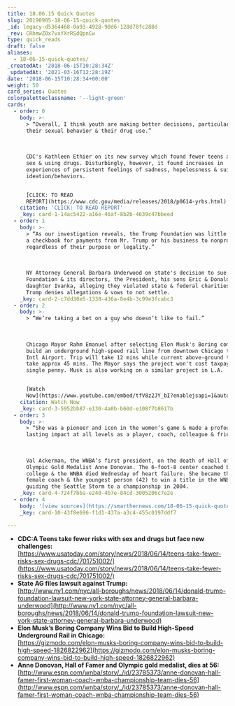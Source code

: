 ```yaml
---
title: 18.06.15 Quick Quotes
slug: 20190905-18-06-15-quick-quotes
_id: legacy-d5364468-0a93-4928-90d6-128d78fc288d
_rev: CRhmwZOx7vxYXrRSdQpnCw
type: quick_reads
draft: false
aliases:
  - 18-06-15-quick-quotes/
_createdAt: '2018-06-15T10:28:34Z'
_updatedAt: '2021-03-16T12:28:19Z'
date: '2018-06-15T10:28:34+00:00'
weight: 50
card_series: Quotes
colorpaletteclassname: '--light-green'
cards:
  - order: 0
    body: >-
      > “Overall, I think youth are making better decisions, particularly about
      their sexual behavior & their drug use.”  
        
        
        
      CDC's Kathleen Ethier on its new survey which found fewer teens are having
      sex & using drugs. Disturbingly, however, it found increases in
      experiences of persistent feelings of sadness, hopelessness & suicide
      ideation/behaviors.


      [CLICK: TO READ
      REPORT](https://www.cdc.gov/media/releases/2018/p0614-yrbs.html)
    citation: 'CLICK: TO READ REPORT'
    _key: card-1-14ac5422-a16e-46af-8b2b-4639c47bbeed
  - order: 1
    body: >-
      > “As our investigation reveals, the Trump Foundation was little more than
      a checkbook for payments from Mr. Trump or his business to nonprofits,
      regardless of their purpose or legality.”  
        
        
        
      NY Attorney General Barbara Underwood on state's decision to sue the Trump
      Foundation & its directors, the President, his sons Eric & Donald Jr. and
      daughter Ivanka, alleging they violated state & federal charities law.
      Trump denies allegations & vows to not settle.
    _key: card-2-c7dd30e5-1338-436a-8e4b-3c99e3fcabc3
  - order: 2
    body: >-
      > “We’re taking a bet on a guy who doesn’t like to fail.”  
        
        
        
      Chicago Mayor Rahm Emanuel after selecting Elon Musk's Boring company to
      build an underground high-speed rail line from downtown Chicago to O’Hare
      Intl Airport. Trip will take 12 mins while current above-ground trains
      take approx 45 mins. The Mayor says the project won't cost taxpayers a
      single penny. Musk is also working on a similar project in L.A.


      [Watch
      Now](https://www.youtube.com/embed/tfV8z2JY_bI?enablejsapi=1&autoplay=1&rel=0)
    citation: Watch Now
    _key: card-3-5952bb87-e130-4a0b-b60d-e108f7b8617b
  - order: 3
    body: >-
      > “She was a pioneer and icon in the women’s game & made a profound and
      lasting impact at all levels as a player, coach, colleague & friend.”  
        
        
        
      Val Ackerman, the WNBA’s first president, on the death of Hall of Famer &
      Olympic Gold Medalist Anne Donovan. The 6-foot-8 center coached both in
      college & the WNBA died Wednesday of heart failure. She became the first
      female coach & the youngest person (42) to win a title in the WNBA,
      guiding the Seattle Storm to a championship in 2004.
    _key: card-4-724f7bba-e240-4b7e-84cd-3005206c7e2e
  - order: 4
    body: '[view sources](https://smarthernews.com/18-06-15-quick-quotes/)'
    _key: card-10-43f8e696-f1d1-437a-a3c4-455c0197ddf7

---
```

* **CDC:A Teens take fewer risks with sex and drugs but face new challenges:**  
[https://www.usatoday.com/story/news/2018/06/14/teens-take-fewer-risks-sex-drugs-cdc/701751002/](https://www.usatoday.com/story/news/2018/06/14/teens-take-fewer-risks-sex-drugs-cdc/701751002/)
* **State AG files lawsuit against Trump:**  
[http://www.ny1.com/nyc/all-boroughs/news/2018/06/14/donald-trump-foundation-lawsuit-new-york-state-attorney-general-barbara-underwood](http://www.ny1.com/nyc/all-boroughs/news/2018/06/14/donald-trump-foundation-lawsuit-new-york-state-attorney-general-barbara-underwood)
* **Elon Musk’s Boring Company Wins Bid to Build High-Speed Underground Rail in Chicago:**  
[https://gizmodo.com/elon-musks-boring-company-wins-bid-to-build-high-speed-1826822962](https://gizmodo.com/elon-musks-boring-company-wins-bid-to-build-high-speed-1826822962)
* **Anne Donovan, Hall of Famer and Olympic gold medalist, dies at 56:**  
[http://www.espn.com/wnba/story/_/id/23785373/anne-donovan-hall-famer-first-woman-coach-wnba-championship-team-dies-56](http://www.espn.com/wnba/story/_/id/23785373/anne-donovan-hall-famer-first-woman-coach-wnba-championship-team-dies-56)
